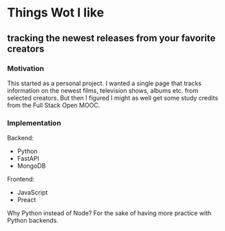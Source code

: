 # Things Wot I like
## tracking the newest releases from your favorite creators

### Motivation

This started as a personal project. I wanted a single page that tracks
information on the newest films, television shows, albums etc. from 
selected creators. But then I figured I might as well get some study
credits from the Full Stack Open MOOC.

### Implementation

Backend:
* Python
* FastAPI
* MongoDB

Frontend:
* JavaScript
* Preact

Why Python instead of Node? For the sake of having more practice with
Python backends.

